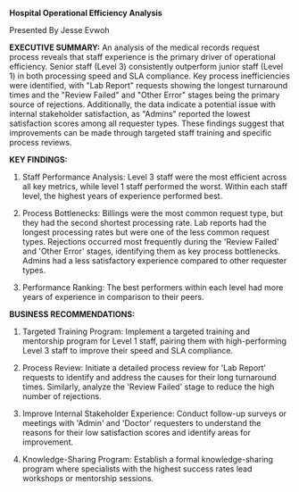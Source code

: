 **Hospital Operational Efficiency Analysis**

Presented By   Jesse Evwoh

**EXECUTIVE SUMMARY:** An analysis of the medical records request process reveals that staff experience is the primary driver of operational efficiency. 
Senior staff (Level 3) consistently outperform junior staff (Level 1) in both processing speed and SLA compliance. Key process inefficiencies were identified, with "Lab Report" requests showing the longest turnaround times and the "Review Failed" and "Other Error" stages being the primary source of rejections. Additionally, the data indicate a potential issue with internal stakeholder satisfaction, as "Admins" reported the lowest satisfaction scores among all requester types. These findings suggest that improvements can be made through targeted staff training and specific process reviews.

**KEY FINDINGS:**
1. Staff Performance Analysis: Level 3 staff were the most efficient across all key metrics, while level 1 staff performed the worst. Within each staff level, the highest years of experience performed best.
   
2. Process Bottlenecks: Billings were the most common request type, but they had the second shortest processing rate. Lab reports had the longest processing rates but were one of the less common request types. Rejections occurred most frequently during the 'Review Failed' and 'Other Error' stages, identifying them as key process bottlenecks. Admins had a less satisfactory experience compared to other requester types.

3. Performance Ranking: The best performers within each level had more years of experience in comparison to their peers.
    
**BUSINESS RECOMMENDATIONS:**
1. Targeted Training Program: Implement a targeted training and mentorship program for Level 1 staff, pairing them with high-performing Level 3 staff to improve their speed and SLA compliance.
    
2. Process Review: Initiate a detailed process review for 'Lab Report' requests to identify and address the causes for their long turnaround times. Similarly, analyze the 'Review Failed' stage to reduce the high number of rejections.
    
3. Improve Internal Stakeholder Experience: Conduct follow-up surveys or meetings with 'Admin' and 'Doctor' requesters to understand the reasons for their low satisfaction scores and identify areas for improvement.

4. Knowledge-Sharing Program: Establish a formal knowledge-sharing program where specialists with the highest success rates lead workshops or mentorship sessions. 
